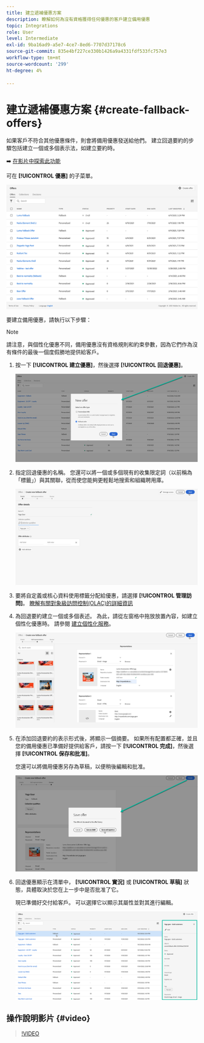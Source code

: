```yaml
---
title: 建立遞補優惠方案
description: 瞭解如何為沒有資格獲得任何優惠的客戶建立備用優惠
topic: Integrations
role: User
level: Intermediate
exl-id: 9ba16ad9-a5e7-4ce7-8ed6-7707d37178c6
source-git-commit: 835e4bf227ce330b1426a9a4331fdf533fc757e3
workflow-type: tm+mt
source-wordcount: '299'
ht-degree: 4%

---
```


# 建立遞補優惠方案 {#create-fallback-offers}

如果客戶不符合其他優惠條件，則會將備用優惠發送給他們。 建立回退要約的步驟包括建立一個或多個表示法，如建立要約時。

➡️ [在影片中探索此功能](#video)

可在 **[!UICONTROL 優惠]** 的子菜單。

![](../assets/offers_list.png)

要建立備用優惠，請執行以下步驟：

>[!NOTE]
>
>請注意，與個性化優惠不同，備用優惠沒有資格規則和約束參數，因為它們作為沒有條件的最後一個度假勝地提供給客戶。

1. 按一下 **[!UICONTROL 建立優惠]**，然後選擇 **[!UICONTROL 回退優惠]**。

   ![](../assets/create_fallback.png)

1. 指定回退優惠的名稱。 您還可以將一個或多個現有的收集限定詞（以前稱為「標籤」）與其關聯，從而使您能夠更輕鬆地搜索和組織聘用庫。

   ![](../assets/fallback_details.png)

1. 要將自定義或核心資料使用標籤分配給優惠，請選擇 **[!UICONTROL 管理訪問]**。 [瞭解有關對象級訪問控制(OLAC)的詳細資訊](../../administration/object-based-access.md)

1. 為回退要約建立一個或多個表述。 為此，請從左窗格中拖放放置內容，如建立個性化優惠時。 請參閱 [建立個性化服務](../offer-library/creating-personalized-offers.md)。

   ![](../assets/fallback_content.png)

1. 在添加回退要約的表示形式後，將顯示一個摘要。 如果所有配置都正確，並且您的備用優惠已準備好提供給客戶，請按一下 **[!UICONTROL 完成]**，然後選擇 **[!UICONTROL 保存和批准]**。

   您還可以將備用優惠另存為草稿，以便稍後編輯和批准。

   ![](../assets/fallback_review.png)

1. 回退優惠顯示在清單中， **[!UICONTROL 實況]** 或 **[!UICONTROL 草稿]** 狀態，具體取決於您在上一步中是否批准了它。

   現已準備好交付給客戶。 可以選擇它以顯示其屬性並對其進行編輯。 <!-- no suppression? -->

   ![](../assets/fallback_created.png)

## 操作說明影片 {#video}

>[!VIDEO](https://video.tv.adobe.com/v/329383?quality=12)


